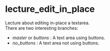 # lecture_edit_in_place

Lecture about editing in-place a textarea.  
There are two interesting branches:

* _master_ or _buttons_ : A text area using buttons. 
* _no_buttons_ : A text area not using buttons. 

